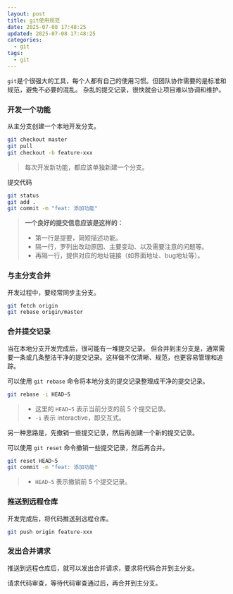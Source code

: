 ```yaml
---
layout: post
title: git使用规范
date: 2025-07-08 17:48:25
updated: 2025-07-08 17:48:25
categories:
  - git
tags:
  - git
---
```


`git`是个很强大的工具，每个人都有自己的使用习惯。但团队协作需要的是标准和规范，避免不必要的混乱。
杂乱的提交记录，很快就会让项目难以协调和维护。

### 开发一个功能

从主分支创建一个本地开发分支。

```bash
git checkout master
git pull
git checkout -b feature-xxx
```

> 每次开发新功能，都应该单独新建一个分支。

提交代码

```bash
git status
git add .
git commit -m "feat: 添加功能"
```

> **一个良好的提交信息应该是这样的：**
>
> - 第一行是提要，简短描述功能。
> - 隔一行，罗列出改动原因、主要变动、以及需要注意的问题等。
> - 再隔一行，提供对应的地址链接（如界面地址、bug地址等）。

### 与主分支合并

开发过程中，要经常同步主分支。

```bash
git fetch origin
git rebase origin/master
```

### 合并提交记录

当在本地分支开发完成后，很可能有一堆提交记录。
但合并到主分支是，通常需要一条或几条整洁干净的提交记录。这样做不仅清晰、规范，也更容易管理和追踪。

可以使用 `git rebase` 命令将本地分支的提交记录整理成干净的提交记录。

```bash
git rebase -i HEAD~5
```

> - 这里的 `HEAD~5` 表示当前分支的前 5 个提交记录。
> - `-i` 表示 interactive，即交互式。

另一种思路是，先撤销一些提交记录，然后再创建一个新的提交记录。

可以使用 `git reset` 命令撤销一些提交记录，然后再合并。

```bash
git reset HEAD~5
git commit -m "feat: 添加功能"
```

> - `HEAD~5` 表示撤销前 5 个提交记录。
>

### 推送到远程仓库

开发完成后，将代码推送到远程仓库。

```bash
git push origin feature-xxx
```

### 发出合并请求

推送到远程仓库后，就可以发出合并请求，要求将代码合并到主分支。

请求代码审查，等待代码审查通过后，再合并到主分支。

